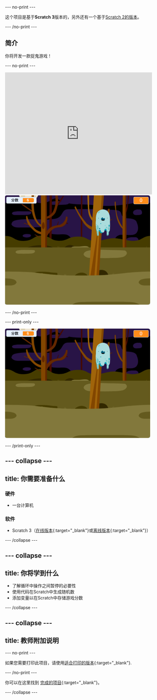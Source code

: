 --- no-print ---

这个项目是基于**Scratch 3**版本的，另外还有一个基于[Scratch 2的版本](https://projects.raspberrypi.org/zh-CN/projects/ghostbusters-scratch2)。

--- /no-print ---

## 简介

你将开发一款捉鬼游戏！

--- no-print ---

<div class="scratch-preview">
  <iframe allowtransparency="true" width="485" height="402" src="https://scratch.mit.edu/projects/embed/345413881/?autostart=false" frameborder="0" scrolling="no"></iframe>
  <img src="images/showcase-static.png">
</div>

--- /no-print ---

--- print-only ---

![展示](images/showcase-static.png)

--- /print-only ---

--- collapse ---
---
title: 你需要准备什么
---

### 硬件

- 一台计算机

### 软件

- Scratch 3（[在线版本](http://rpf.io/scratchon){:target="_blank"}或[离线版本](http://rpf.io/scratchoff){:target="_blank"}）

--- /collapse ---

--- collapse ---
---
title: 你将学到什么
---

- 了解循环中操作之间暂停的必要性
- 使用代码在Scratch中生成随机数
- 添加变量以在Scratch中存储游戏分数

--- /collapse ---

--- collapse ---
---
title: 教师附加说明
---

--- no-print ---

如果您需要打印此项目，请使用[适合打印的版本](https://projects.raspberrypi.org/zh-CN/projects/ghostbusters/print){:target="_blank"}.

--- /no-print ---

你可以在这里找到 [完成的项目](http://rpf.io/p/zh-CN/ghostbusters-get){:target="_blank"}。

--- /collapse ---